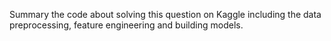 Summary the code about solving this question on Kaggle including the data preprocessing,
feature engineering and building models.

